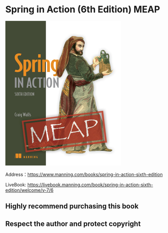 # Spring in Action (6th Edition) MEAP

![](./assets/00-Walls-Spring-6ed-MEAP-HI.png)

Address：<https://www.manning.com/books/spring-in-action-sixth-edition>

LiveBook: <https://livebook.manning.com/book/spring-in-action-sixth-edition/welcome/v-7/6>

## Highly recommend purchasing this book

## Respect the author and protect copyright
